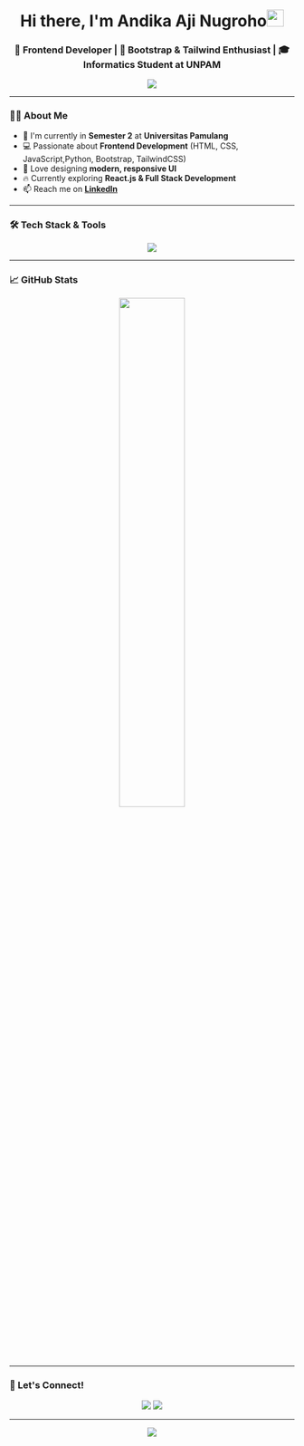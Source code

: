 <h1 align="center">Hi there, I'm Andika Aji Nugroho<img src="https://media.giphy.com/media/hvRJCLFzcasrR4ia7z/giphy.gif" width="30px"/>
</h1>
<h3 align="center">🚀 Frontend Developer | 🎨 Bootstrap & Tailwind Enthusiast | 🎓 Informatics Student at UNPAM</h3>

<p align="center">
  <img src="https://readme-typing-svg.herokuapp.com?font=Fira+Code&size=20&pause=1000&color=0EA5E9&center=true&vCenter=true&width=500&lines=Building+Responsive+Websites;Bootstrap+%2B+Tailwind+Lover;Frontend+Development+Enthusiast;Lifelong+Learner" />
</p>

---

### 👨‍💻 About Me  
- 🏫 I'm currently in **Semester 2** at **Universitas Pamulang**  
- 💻 Passionate about **Frontend Development** (HTML, CSS, JavaScript,Python, Bootstrap, TailwindCSS)  
- 🎨 Love designing **modern, responsive UI**  
- 🔥 Currently exploring **React.js & Full Stack Development**  
- 📫 Reach me on **[LinkedIn](https://www.linkedin.com/in/andika-aji-nugroho/)**  

---

### 🛠 Tech Stack & Tools  
<p align="center">
  <img src="https://skillicons.dev/icons?i=html,css,js,bootstrap,tailwind,react,git,vscode,github,python" />
</p>

---

### 📈 GitHub Stats  
<p align="center">
  <img width="48%" src="https://github-readme-stats.vercel.app/api?username=Ajinug1408&show_icons=true&theme=tokyonight" />
</p>

</p>

---

### 🎯 Let's Connect!  
<p align="center">
  <a href="https://www.linkedin.com/in/andika-aji-nugroho"><img src="https://img.shields.io/badge/LinkedIn-%230077B5.svg?style=for-the-badge&logo=linkedin&logoColor=white" /></a>
  <a href="https://github.com/Ajinug1408"><img src="https://img.shields.io/badge/GitHub-000000?style=for-the-badge&logo=github&logoColor=white" /></a>
</p>

---

<p align="center">
  <img src="https://readme-typing-svg.herokuapp.com?font=Fira+Code&size=25&pause=1000&color=F75C03&center=true&vCenter=true&width=500&lines=🔥+Happy+Coding!+🚀;Keep+Building!+💻;Never+Stop+Learning!+📚" />
</p>
